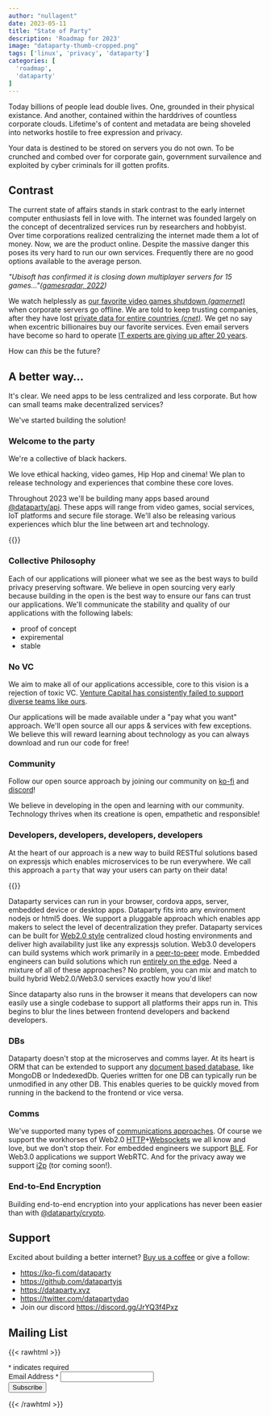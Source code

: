 ```yaml
---
author: "nullagent"
date: 2023-05-11
title: "State of Party"
description: 'Roadmap for 2023'
image: "dataparty-thumb-cropped.png"
tags: ['linux', 'privacy', 'dataparty']
categories: [
  'roadmap',
  'dataparty'
]
---
```


Today billions of people lead double lives. One, grounded in their physical existance. And another, contained within the harddrives of countless corporate clouds. Lifetime's of content and metadata are being shoveled into networks hostile to free expression and privacy.

Your data is destined to be stored on servers you do not own. To be crunched and combed over for corporate gain, government survailence and exploited by cyber criminals for ill gotten profits.

## Contrast

The current state of affairs stands in stark contrast to the early internet computer enthusiasts fell in love with. The internet was founded largely on the concept of decentralized services run by researchers and hobbyist. Over time corporations realized centralizing the internet made them a lot of money. Now, we are the product online. Despite the massive danger this poses its very hard to run our own services. Frequently there are no good options available to the average person.

_"Ubisoft has confirmed it is closing down multiplayer servers for 15 games…"([gamesradar, 2022](https://www.gamesradar.com/ubisoft-is-turning-off-multiplayer-servers-for-these-15-games/))_

We watch helplessly as [our favorite video games shutdown _(gamernet)_](https://gamerant.com/games-shut-down-servers-2022/) when corporate servers go offline. We are told to keep trusting companies, after they have lost [private data for entire countries _(cnet)_](https://www.cnet.com/news/privacy/equifaxs-hack-one-year-later-a-look-back-at-how-it-happened-and-whats-changed/). We get no say when excentric billionaires buy our favorite services. Even email servers have become so hard to operate [IT experts are giving up after 20 years](https://cfenollosa.com/blog/after-self-hosting-my-email-for-twenty-three-years-i-have-thrown-in-the-towel-the-oligopoly-has-won.html).

How can _this_ be the future?


## A better way…

It's clear. We need apps to be less centralized and less corporate. But how can small teams make decentralized services?

We've started building the solution!

### Welcome to the party

We're a collective of black hackers.

We love ethical hacking, video games, Hip Hop and cinema! We plan to release technology and experiences that combine these core loves.

Throughout 2023 we'll be building many apps based around [@dataparty/api](https://datapartyjs.github.io/dataparty-api/_). These apps will range from video games, social services, IoT platforms and secure file storage. We'll also be releasing various experiences which blur the line between art and technology.

{{<picture src="dataparty-2023-timeline.svg" type="svg" class="float-left" alt="dataparty 2023 roadmap" caption="dataparty 2023 roadmap" link="/images/dataparty-2023-timeline.svg">}}


### Collective Philosophy

Each of our applications will pioneer what we see as the best ways to build privacy preserving software. We believe in open sourcing very early because building in the open is the best way to ensure our fans can trust our applications. We'll communicate the stability and quality of our applications with the following labels:

  - proof of concept
  - expiremental
  - stable


### No VC

We aim to make all of our applications accessible, core to this vision is a rejection of toxic VC. [Venture Capital has consistently failed to support diverse teams like ours](https://techcrunch.com/2023/01/06/black-founders-still-raised-just-1-of-all-vc-funds-in-2022/).

Our applications will be made available under a "pay what you want" approach. We'll open source all our apps & services with few exceptions. We believe this will reward learning about technology as you can always download and run our code for free!

### Community

Follow our open source approach by joining our community on [ko-fi](https://ko-fi.com/dataparty) and [discord](https://discord.gg/JrYQ3f4Pxz)!

We believe in developing in the open and learning with our community. Technology thrives when its creatione is open, empathetic and responsible!



### Developers, developers, developers, developers


At the heart of our approach is a new way to build RESTful solutions based on expressjs which enables microservices to be run everywhere. We call this approach a `party` that way your users can party on their data!


{{<picture src="dataparty-overview-full.svg" type="svg" class="float-left" alt="dataparty api overview" caption="dataparty api overview" link="https://datapartyjs.github.io/dataparty-api">}}

Dataparty services can run in your browser, cordova apps, server, embedded device or desktop apps. Dataparty fits into any environment nodejs or html5 does. We support a pluggable approach which enables app makers to select the level of decentralization they prefer. Dataparty services can be built for [Web2.0 style](https://github.com/datapartyjs/dataparty-api/blob/master/examples/test-service-node-host.js) centralized cloud hosting environments and deliver high availability just like any expressjs solution. Web3.0 developers can build systems which work primarily in a [peer-to-peer](https://datapartyjs.github.io/dataparty-api/tutorial-peer-to-peer.html) mode. Embedded engineers can build solutions which run [entirely on the edge](https://datapartyjs.github.io/dataparty-api/tutorial-local-party.html). Need a mixture of all of these approaches? No problem, you can mix and match to build hybrid Web2.0/Web3.0 services exactly how you'd like!

Since dataparty also runs in the browser it means that developers can now easily use a single codebase to support all platforms their apps run in. This begins to blur the lines between frontend developers and backend developers.

### DBs

Dataparty doesn't stop at the microserves and comms layer. At its heart is ORM that can be extended to support any [document based database](https://datapartyjs.github.io/dataparty-api/#database-selection), like MongoDB or IndedexedDb. Queries written for one DB can typically run be unmodified in any other DB. This enables queries to be quickly moved from running in the backend to the frontend or vice versa.

### Comms

We've supported many types of [communications approaches](https://datapartyjs.github.io/dataparty-api/module-Comms.html). Of course we support the workhorses of Web2.0 [HTTP](https://datapartyjs.github.io/dataparty-api/module-Comms.RestComms.html)+[Websockets](https://datapartyjs.github.io/dataparty-api/module-Comms.WebsocketComms.html) we all know and love, but we don't stop their. For embedded engineers we support [BLE](https://datapartyjs.github.io/dataparty-api/module-Comms.BLEPeerClient.html). For Web3.0 applications we support WebRTC. And for the privacy away we support [i2p](https://datapartyjs.github.io/dataparty-api/module-Comms.I2pSocketComms.html) (tor coming soon!).

### End-to-End Encryption

Building end-to-end encryption into your applications has never been easier than with [@dataparty/crypto](https://github.com/datapartyjs/dataparty-crypto/tree/master#datapartycrypto).

## Support

Excited about building a better internet? [Buy us a coffee](https://ko-fi.com/dataparty) or give a follow:

 * https://ko-fi.com/dataparty
 * https://github.com/datapartyjs
 * https://dataparty.xyz
 * https://twitter.com/datapartydao
 * Join our discord https://discord.gg/JrYQ3f4Pxz


## Mailing List

{{< rawhtml >}}
<!-- Begin Mailchimp Signup Form -->
<link href="//cdn-images.mailchimp.com/embedcode/classic-071822.css" rel="stylesheet" type="text/css">
<style type="text/css">
	#mc_embed_signup{clear:left; font:14px Helvetica,Arial,sans-serif; 
    max-width: 75%;
  }
	/* Add your own Mailchimp form style overrides in your site stylesheet or in this style block.
	   We recommend moving this block and the preceding CSS link to the HEAD of your HTML file. */
</style>
<div id="mc_embed_signup">
    <form action="https://xyz.us21.list-manage.com/subscribe/post?u=7cfbc2e5276396fb5f543a2ed&amp;id=5ea825f5ee&amp;f_id=007bc2e1f0" method="post" id="mc-embedded-subscribe-form" name="mc-embedded-subscribe-form" class="validate" target="_self">
        <div id="mc_embed_signup_scroll"></div>
        
  <div class="indicates-required"><span class="asterisk">*</span> indicates required</div>
    
  <div class="mc-field-group">
    <label for="mce-EMAIL">Email Address  <span class="asterisk">*</span>
  </label>
    <input type="email" value="" name="EMAIL" class="required email" id="mce-EMAIL" required>
    <span id="mce-EMAIL-HELPERTEXT" class="helper_text"></span>
  </div>

  <div id="mce-responses" class="clear foot">
    <div class="response" id="mce-error-response" style="display:none"></div>
    <div class="response" id="mce-success-response" style="display:none"></div>
  </div>    <!-- real people should not fill this in and expect good things - do not remove this or risk form bot signups-->

  <div style="position: absolute; left: -5000px;" aria-hidden="true"><input type="text" name="b_7cfbc2e5276396fb5f543a2ed_5ea825f5ee" tabindex="-1" value=""></div>
      <div class="optionalParent">
          <div class="clear foot">
              <input type="submit" value="Subscribe" name="subscribe" id="mc-embedded-subscribe" class="button">
          </div>
      </div>
  </div>

</form>
</div>
<!--End mc_embed_signup-->
{{< /rawhtml >}}
